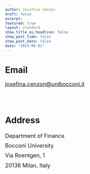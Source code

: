 ```yaml
---
author: Josefina Cenzon
draft: false
excerpt:
featured: true
layout: standard 
show_title_as_headline: false
show_post_time: false
show_post_date: false
date: "2023-08-01"
---
```


<!-- ##### Short summary -->


# Email
<p style="font-size:18px">
  <a href="mailto: josefina.cenzon@unibocconi.it">josefina.cenzon@unibocconi.it</a>
</p>


<br>
<br>

# Address

<p style="font-size:18px; line-height:1.8">
  Department of Finance
    <br>
  Bocconi University
  <br>
  Via Roentgen, 1 
  <br>
  20136 Milan, Italy
</p>


<br>
<br>
<br>
<br>
<br>
<br>